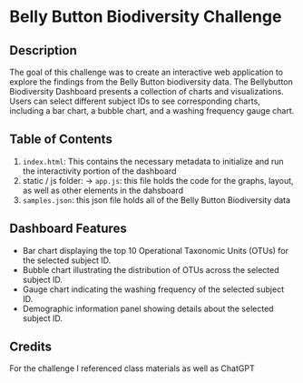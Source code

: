 # Belly Button Biodiversity Challenge


## Description
The goal of this challenge was to create an interactive web application to explore the findings from the Belly Button biodiversity data. The Bellybutton Biodiversity Dashboard presents a collection of charts and visualizations. Users can select different subject IDs to see corresponding charts, including a bar chart, a bubble chart, and a washing frequency gauge chart.

## Table of Contents
1. ` index.html `: This contains the necessary metadata to initialize and run the interactivity portion of the dashboard
2. static / js folder:
-> ` app.js `: this file holds the code for the graphs, layout, as well as other elements in the dahsboard
3. ` samples.json `: this json file holds all of the Belly Button Biodiversity data

## Dashboard Features
- Bar chart displaying the top 10 Operational Taxonomic Units (OTUs) for the selected subject ID.
- Bubble chart illustrating the distribution of OTUs across the selected subject ID.
- Gauge chart indicating the washing frequency of the selected subject ID.
- Demographic information panel showing details about the selected subject ID.

## Credits
For the challenge I referenced class materials as well as ChatGPT
